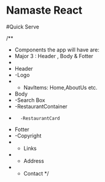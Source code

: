 # Namaste React


#Quick Serve

/**
 * Components the app will have are:
 * Major 3 : Header , Body & Fotter
 *
 * Header
 *  -Logo
 *  - NavItems: Home,AboutUs etc.
 * Body
 *  -Search Box
 *  -RestaurantContainer
 *       -RestaurantCard
 * Fotter
 * -Copyright
 * - Links
 * - Address
 * - Contact
 */